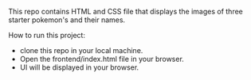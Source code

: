 This repo contains HTML and CSS file that displays the images of three starter pokemon's and their names.

How to run this project:

* clone this repo in your local machine.
* Open the frontend/index.html file in your browser.
* UI will be displayed in your browser.
